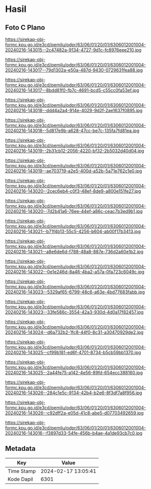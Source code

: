 # Hasil

## Foto C Plano

https://sirekap-obj-formc.kpu.go.id/e3cd/pemilu/pdpr/63/06/01/20/01/6306012001004-20240216-143015--2c47482a-9134-4727-9d1c-fc8976eee210.jpg

https://sirekap-obj-formc.kpu.go.id/e3cd/pemilu/pdpr/63/06/01/20/01/6306012001004-20240216-143017--79d1302a-e50a-487d-9430-0729631fea88.jpg

https://sirekap-obj-formc.kpu.go.id/e3cd/pemilu/pdpr/63/06/01/20/01/6306012001004-20240216-143017--8bdd81f0-fb7c-4691-bcd5-c55cc0fa53ef.jpg

https://sirekap-obj-formc.kpu.go.id/e3cd/pemilu/pdpr/63/06/01/20/01/6306012001004-20240216-143018--ddd4a2a4-914e-4029-9d2f-2ae1637f0895.jpg

https://sirekap-obj-formc.kpu.go.id/e3cd/pemilu/pdpr/63/06/01/20/01/6306012001004-20240216-143018--5d817e9b-a628-47cc-be7c-135fa7fd81ea.jpg

https://sirekap-obj-formc.kpu.go.id/e3cd/pemilu/pdpr/63/06/01/20/01/6306012001004-20240216-143019--2b31cb12-2056-4220-bf32-2b5032d40d04.jpg

https://sirekap-obj-formc.kpu.go.id/e3cd/pemilu/pdpr/63/06/01/20/01/6306012001004-20240216-143019--ae703719-a2e5-400d-a52b-5a71e762c1e0.jpg

https://sirekap-obj-formc.kpu.go.id/e3cd/pemilu/pdpr/63/06/01/20/01/6306012001004-20240216-143020--2cec6eb4-c0f3-48ef-8de9-a800e151fe27.jpg

https://sirekap-obj-formc.kpu.go.id/e3cd/pemilu/pdpr/63/06/01/20/01/6306012001004-20240216-143020--7d2b41a6-76ee-44ef-a86c-ceac7b3ed9b1.jpg

https://sirekap-obj-formc.kpu.go.id/e3cd/pemilu/pdpr/63/06/01/20/01/6306012001004-20240216-143021--b71f4b13-55c5-4256-b604-ab00f17b3413.jpg

https://sirekap-obj-formc.kpu.go.id/e3cd/pemilu/pdpr/63/06/01/20/01/6306012001004-20240216-143021--a8e6de6d-f788-48a8-887e-736d2a60e1b2.jpg

https://sirekap-obj-formc.kpu.go.id/e3cd/pemilu/pdpr/63/06/01/20/01/6306012001004-20240216-143022--0e1e246d-8a46-4ba2-a57a-0fa723c6049c.jpg

https://sirekap-obj-formc.kpu.go.id/e3cd/pemilu/pdpr/63/06/01/20/01/6306012001004-20240216-143023--5329af65-6799-48c6-a63e-4bd77683fabb.jpg

https://sirekap-obj-formc.kpu.go.id/e3cd/pemilu/pdpr/63/06/01/20/01/6306012001004-20240216-143023--33fe586c-3554-42a3-930d-4d0a17f82457.jpg

https://sirekap-obj-formc.kpu.go.id/e3cd/pemilu/pdpr/63/06/01/20/01/6306012001004-20240216-143024--d6a732b2-1fc8-44f0-8c31-a30470929de2.jpg

https://sirekap-obj-formc.kpu.go.id/e3cd/pemilu/pdpr/63/06/01/20/01/6306012001004-20240216-143025--cf99b181-ed6f-4701-8734-b5cb59bb1370.jpg

https://sirekap-obj-formc.kpu.go.id/e3cd/pemilu/pdpr/63/06/01/20/01/6306012001004-20240216-143025--2a44fe75-a142-4e56-89fd-654ecc388160.jpg

https://sirekap-obj-formc.kpu.go.id/e3cd/pemilu/pdpr/63/06/01/20/01/6306012001004-20240216-143026--284c1e5c-9134-42b4-b2e6-8f3df7a8f956.jpg

https://sirekap-obj-formc.kpu.go.id/e3cd/pemilu/pdpr/63/06/01/20/01/6306012001004-20240216-143026--c92dff2a-e05d-41c8-abe5-d07703492659.jpg

https://sirekap-obj-formc.kpu.go.id/e3cd/pemilu/pdpr/63/06/01/20/01/6306012001004-20240216-143016--f3897d33-54fe-456b-b4ae-4a1de93cb7c0.jpg


## Metadata

| Key        | Value               |
| ---------- | ------------------- |
| Time Stamp | 2024-02-17 13:05:41 |
| Kode Dapil | 6301                |



